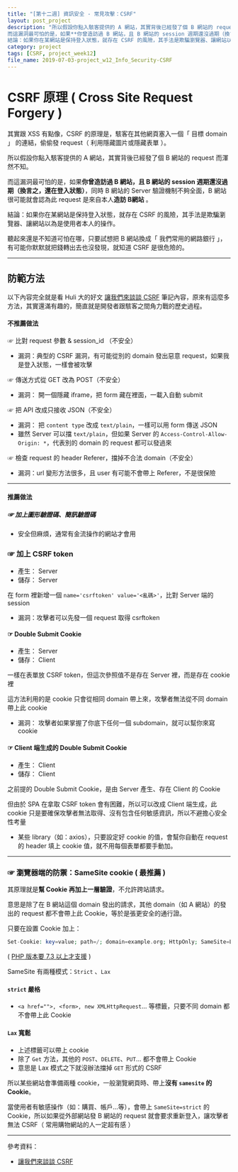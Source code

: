 ```yaml
---
title: "[第十二週] 資訊安全 - 常見攻擊：CSRF"
layout: post_project
description: "所以假設你點入駭客提供的 A 網站，其實背後已經發了個 B 網站的 request 而渾然不知。
而這漏洞最可怕的是，如果**你曾造訪過 B 網站，且 B 網站的 session 週期還沒過期（換言之，還在登入狀態）**，同時 B 網站的 Server 驗證機制不夠全面，B 網站很可能就會認為此 request 是來自本人**造訪 B網站** 。
結論：如果你在某網站是保持登入狀態，就存在 CSRF 的風險，其手法是欺騙瀏覽器、讓網站以為是使用者本人的操作。"
category: project
tags: [CSRF, project_week12]
file_name: 2019-07-03-project_w12_Info_Security-CSRF
---
```


# CSRF 原理 ( Cross Site Request Forgery ) 

其實跟 XSS 有點像，CSRF 的原理是，駭客在其他網頁塞入一個「 目標 domain 」 的連結，偷偷發 request（ 利用隱藏圖片或隱藏表單 ）。

所以假設你點入駭客提供的 A 網站，其實背後已經發了個 B 網站的 request 而渾然不知。

而這漏洞最可怕的是，如果**你曾造訪過 B 網站，且 B 網站的 session 週期還沒過期（換言之，還在登入狀態）**，同時 B 網站的 Server 驗證機制不夠全面，B 網站很可能就會認為此 request 是來自本人**造訪 B網站** 。

結論：如果你在某網站是保持登入狀態，就存在 CSRF 的風險，其手法是欺騙瀏覽器、讓網站以為是使用者本人的操作。

聽起來還是不知道可怕在哪，只要試想把 B 網站換成「 我們常用的網路銀行 」，有可能你默默就把錢轉出去也沒發現，就知道 CSRF 是很危險的。

---

## 防範方法

以下內容完全就是看 Huli 大的好文 [讓我們來談談 CSRF](https://blog.techbridge.cc/2017/02/25/csrf-introduction/) 筆記內容，原來有這麼多方法，其實還滿有趣的，簡直就是開發者跟駭客之間角力戰的歷史過程。



#### 不推薦做法

☞ 比對 request 參數 & session_id （不安全）
- 漏洞：典型的 CSRF 漏洞，有可能從別的 domain 發出惡意 request，如果我是登入狀態，一樣會被攻擊

☞ 傳送方式從 GET 改為 POST（不安全）
- 漏洞： 開一個隱藏 iframe，把 form 藏在裡面，一載入自動 submit

☞ 把 API 改成只接收 JSON（不安全）
- 漏洞： 把 `content type` 改成 `text/plain`，一樣可以用 form 傳送 JSON 
- 雖然 Server 可以擋 `text/plain`，但如果 Server 的 `Access-Control-Allow-Origin: *`，代表別的 domain 的 request 都可以發過來 

☞ 檢查 request 的 header Referer，擋掉不合法 domain（不安全）
- 漏洞：url 變形方法很多，且 user 有可能不會帶上 Referer，不是很保險

---
#### 推薦做法
##### ☞ 加上圖形驗證碼、簡訊驗證碼
- 安全但麻煩，通常有金流操作的網站才會用

### ☞ 加上 CSRF token
- 產生： Server
- 儲存： Server 

在 form 裡新增一個 `name='csrftoken' value='<亂碼>'`，比對 Server 端的 session
- 漏洞：攻擊者可以先發一個 request 取得 csrftoken

#### ☞ Double Submit Cookie
- 產生： Server
- 儲存： Client
 
一樣在表單放 CSRF token，但這次參照值不是存在 Server 裡，而是存在 cookie 裡

這方法利用的是 cookie 只會從相同 domain 帶上來，攻擊者無法從不同 domain 帶上此 cookie

- 漏洞： 攻擊者如果掌握了你底下任何一個 subdomain，就可以幫你來寫 cookie

#### ☞ Client 端生成的 Double Submit Cookie
- 產生： Client
- 儲存： Client

之前提的 Double Submit Cookie，是由 Server 產生、存在 Client 的 Cookie

但由於 SPA 在拿取 CSRF token 會有困難，所以可以改成 Client 端生成，此 cookie 只是要確保攻擊者無法取得、沒有包含任何敏感資訊，所以不避擔心安全性考量
- 某些 library（如：axios），只要設定好 cookie 的值，會幫你自動在 request 的 header 填上 cookie 值，就不用每個表單都要手動加。

---

### ☞ 瀏覽器端的防禦：SameSite cookie ( 最推薦 )

其原理就是**幫 Cookie 再加上一層驗證**，不允許跨站請求。

意思是除了在 B 網站這個 domain 發出的請求，其他 domain（如 A 網站）的發出的 request 都不會帶上此 Cookie，等於是張更安全的通行證。

只要在設置 Cookie 加上：

```php
Set-Cookie: key=value; path=/; domain=example.org; HttpOnly; SameSite=Lax
```

( [PHP 版本要 7.3 以上才支援](https://wiki.php.net/rfc/same-site-cookie) )

SameSite 有兩種模式：`Strict` 、`Lax`
#### `strict` 嚴格
- `<a href="">, <form>, new XMLHttpRequest`... 等標籤，只要不同 domain 都不會帶上此 Cookie
    
#### `Lax` 寬鬆
- 上述標籤可以帶上 cookie
- 除了 `Get` 方法，其他的 `POST`、`DELETE`、`PUT`... 都不會帶上 Cookie 
- 意思是 Lax 模式之下就沒辦法擋掉 `GET` 形式的 CSRF


所以某些網站會準備兩種 cookie，一般瀏覽網頁時、帶上**沒有 `samesite` 的 Cookie**。

當使用者有敏感操作（如：購買、帳戶...等），會帶上 `SameSite=strict` 的 Cookie，所以如果從外部網站發 B 網站的 request 就會要求重新登入，讓攻擊者無法 CSRF（ 常用購物網站的人一定超有感 ）

---
參考資料：
- [讓我們來談談 CSRF](https://blog.techbridge.cc/2017/02/25/csrf-introduction/)